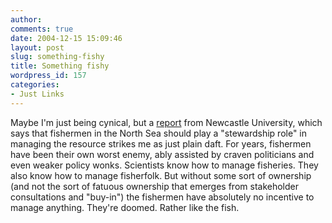 ```yaml
---
author:
comments: true
date: 2004-12-15 15:09:46
layout: post
slug: something-fishy
title: Something fishy
wordpress_id: 157
categories:
- Just Links
---
```


Maybe I'm just being cynical, but a [report](http://www.innovations-report.com/html/reports/environment_sciences/report-37808.html) from Newcastle University, which says that fishermen in the North Sea should play a "stewardship role" in managing the resource strikes me as just plain daft. For years, fishermen have been their own worst enemy, ably assisted by craven politicians and even weaker policy wonks. Scientists know how to manage fisheries. They also know how to manage fisherfolk. But without some sort of ownership (and not the sort of fatuous ownership that emerges from stakeholder consultations and "buy-in") the fishermen have absolutely no incentive to manage anything. They're doomed. Rather like the fish.
 
